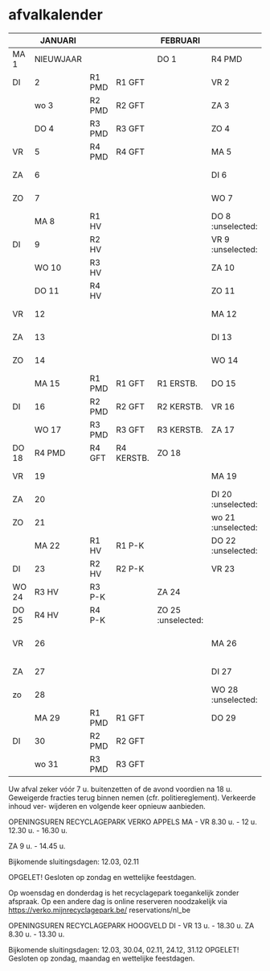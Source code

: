 # afvalkalender

|       | JANUARI   |        |            | FEBRUARI           |                    |                | MAART                 |                     |        |                |          |        |        |
| ----- | --------- | ------ | ---------- | ------------------ | ------------------ | -------------- | --------------------- | ------------------- | ------ | -------------- | -------- | ------ | ------ |
| MA 1  | NIEUWJAAR |        |            | DO 1               | R4 PMD             | R4 GFT         |                       | VR 1                |        |                |          |        |        |
| DI    | 2         | R1 PMD | R1 GFT     |                    | VR 2               |                |                       |                     | ZA 2   |                |          |        |        |
|       | wo 3      | R2 PMD | R2 GFT     |                    | ZA 3               |                |                       |                     | ZO 3   |                |          |        |        |
|       | DO 4      | R3 PMD | R3 GFT     |                    | ZO 4               |                |                       |                     | MA 4   | R1 HV          |          |        |        |
| VR    | 5         | R4 PMD | R4 GFT     |                    | MA 5               | R1 HV          |                       |                     | DI 5   | R2 HV          |          |        |        |
| ZA    | 6         |        |            |                    | DI 6               | R2 HV          |                       |                     | WO 6   | R3 HV          |          |        |        |
| ZO    | 7         |        |            |                    | WO 7               | R3 HV          |                       |                     | DO 7   | R4 HV          |          |        |        |
|       | MA 8      | R1 HV  |            |                    | DO 8 :unselected:  | R4 HV          |                       |                     | VR 8   |                |          |        |        |
| DI    | 9         | R2 HV  |            |                    | VR 9 :unselected:  |                |                       |                     | ZA 9   |                |          |        |        |
|       | WO 10     | R3 HV  |            |                    | ZA 10              |                |                       |                     |        | ZO 10          |          |        |        |
|       | DO 11     | R4 HV  |            |                    | ZO 11              |                |                       |                     | MA 11  | R1 PMD         | R1 GFT   |        |        |
| VR    | 12        |        |            |                    | MA 12              | R1 PMD         | R1 GFT                |                     | DI 12  | R2 PMD         | R2 GFT   |        |        |
| ZA    | 13        |        |            |                    | DI 13              | R2 PMD         | R2 GFT                |                     | WO 13  | R3 PMD         | R3 GFT   |        |        |
| ZO    | 14        |        |            |                    | WO 14              | R3 PMD         | R3 GFT                |                     | DO 14  | R4 PMD         | R4 GFT   |        |        |
|       | MA 15     | R1 PMD | R1 GFT     | R1 ERSTB.          | DO 15              | R4 PMD         | R4 GFT                |                     | VR 15  |                |          |        |        |
| DI    | 16        | R2 PMD | R2 GFT     | R2 KERSTB.         | VR 16              |                |                       |                     |        | ZA 16          |          |        |        |
|       | WO 17     | R3 PMD | R3 GFT     | R3 KERSTB.         | ZA 17              |                |                       |                     |        | ZO 17          |          |        |        |
| DO 18 | R4 PMD    | R4 GFT | R4 KERSTB. | ZO 18              |                    |                |                       |                     | MA 18  | R1 HV          | R1 P-K   |        |        |
| VR    | 19        |        |            |                    | MA 19              | R1 HV          | R1 P-K                |                     | DI 19  | R2 HV          | R2 P-K   |        |        |
| ZA    | 20        |        |            |                    | DI 20 :unselected: | R2 HV          | R2 P-K                |                     | WO 20  | R3 HV          | R3 P-K   |        |        |
| ZO    | 21        |        |            |                    | wo 21 :unselected: | R3 HV          | R3 P-K                |                     | DO 21  | R4 HV          | R4 P-K   |        |        |
|       | MA 22     | R1 HV  | R1 P-K     |                    | DO 22 :unselected: | R4 HV          | R4 P-K                |                     |        | VR 22          |          |        |        |
| DI    | 23        | R2 HV  | R2 P-K     |                    | VR 23              | R1+R2+R3+R4 SN |                       |                     | ZA 23  |                |          |        |        |
| WO 24 | R3 HV     | R3 P-K |            | ZA 24              |                    |                |                       |                     | ZO 24  |                |          |        |        |
| DO 25 | R4 HV     | R4 P-K |            | ZO 25 :unselected: |                    |                |                       | Selectieve (gratis) |        | inzameling van | MA 25    | R1 PMD | R1 GFT |
| VR    | 26        |        |            |                    | MA 26              | R1 PMD         | R1 GFT snoeihout (SN) | DI 26               | R2 PMD | R2 GFT         |          |        |        |
| ZA    | 27        |        |            |                    | DI 27              | R2 PMD         | R2 GFT                |                     |        | WO 27          | R3 PMD   | R3 GFT |        |
| zo    | 28        |        |            |                    | WO 28 :unselected: | R3 PMD         | R3 GFT                |                     | DO 28  | R4 PMD         | R4 GFT   |        |        |
|       | MA 29     | R1 PMD | R1 GFT     |                    | DO 29              | R4 PMD         | R4 GFT                |                     | VR 29  |                |          |        |        |
| DI    | 30        | R2 PMD | R2 GFT     |                    |                    |                |                       |                     |        | ZA 30          |          |        |        |
|       | wo 31     | R3 PMD | R3 GFT     |                    |                    |                |                       |                     |        | zo             | 31 PASEN |        |        |

Uw afval zeker vóór 7 u. buitenzetten of de avond voordien na 18 u. Geweigerde fracties terug binnen nemen (cfr. politiereglement). Verkeerde inhoud ver- wijderen en volgende keer opnieuw aanbieden.

OPENINGSUREN RECYCLAGEPARK VERKO APPELS MA - VR 8.30 u. - 12 u. 12.30 u. - 16.30 u.

ZA 9 u. - 14.45 u.

Bijkomende sluitingsdagen: 12.03, 02.11

OPGELET! Gesloten op zondag en wettelijke feestdagen.

Op woensdag en donderdag is het recyclagepark toegankelijk zonder afspraak. Op een andere dag is online reserveren noodzakelijk via https://verko.mijnrecyclagepark.be/ reservations/nl\_be

OPENINGSUREN RECYCLAGEPARK HOOGVELD DI - VR 13 u. - 18.30 u. ZA 8.30 u. - 13.30 u.

Bijkomende sluitingsdagen: 12.03, 30.04, 02.11, 24.12, 31.12 OPGELET! Gesloten op zondag, maandag en wettelijke feestdagen.

<figure><img src="docs/figures/0" alt=""><figcaption></figcaption></figure>
